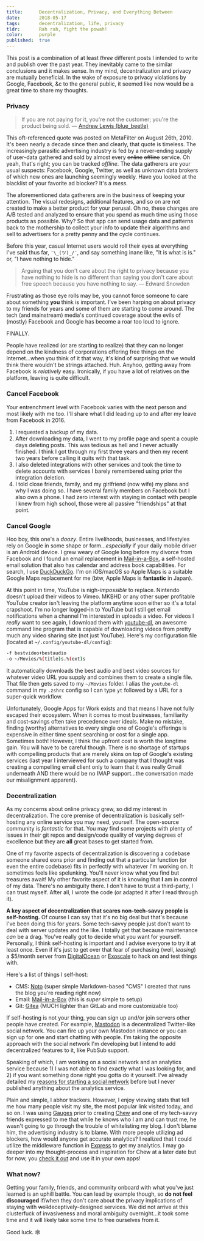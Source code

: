 ```yaml
---
title:      Decentralization, Privacy, and Everything Between
date:       2018-05-17
tags:       decentralization, life, privacy
tldr:       Rah rah, fight the powah!
color:      purple
published:  true
---
```


This post is a combination of at least _three_ different posts I intended to write and publish over the past year. They inevitably came to the similar conclusions and it makes sense. In my mind, decentralization and privacy are mutually beneficial. In the wake of exposure to privacy violations by Google, Facebook, &c to the general public, it seemed like now would be a great time to share my thoughts.



### Privacy
> If you are not paying for it, you're not the customer; you're the product being sold. — [Andrew Lewis (blue_beetle)](https://www.metafilter.com/95152/Userdriven-discontent#3256046 "Andrew Lewis' classic quote on MetaFilter")

This oft-referenced quote was posted on MetaFilter on August 26th, 2010. It's been nearly a decade since then and clearly, that quote is timeless. The increasingly parasitic advertising industry is fed by a never-ending supply of user-data gathered and sold by almost every ~~online~~ ~~offline~~ service. Oh yeah, that's right; you can be tracked _offline_. The data gatherers are your usual suspects: Facebook, Google, Twitter, as well as unknown data brokers of which new ones are launching seemingly weekly. Have you looked at the blacklist of your favorite ad blocker? It's a _mess_.

The aforementioned data gatherers are in the business of keeping your attention. The visual redesigns, additional features, and so on are not created to make a better product for your perusal. Oh no, these changes are A/B tested and analyzed to ensure that you spend as much time using those products as possible. Why? So that app can send usage data and patterns back to the mothership to collect your info to update their algorithms and sell to advertisers for a pretty penny and the cycle continues.

Before this year, casual Internet users would roll their eyes at everything I've said thus far, `¯\_(ツ)_/¯`, and say something inane like, "It is what is is." or, "I have nothing to hide."

> Arguing that you don't care about the right to privacy because you have nothing to hide is no different than saying you don't care about free speech because you have nothing to say. — Edward Snowden

Frustrating as those eye rolls may be, you cannot force someone to care about something **you** think is important. I've been harping on about privacy to my friends for years and some of them are starting to come around. The tech (and mainstream) media's continued coverage about the evils of (mostly) Facebook and Google has become a roar too loud to ignore.

FINALLY.

People have realized (or are starting to realize) that they can no longer depend on the kindness of corporations offering free things on the Internet...when you think of it that way, it's kind of surprising that we would think there wouldn't be strings attached. Huh. Anyhoo, getting away from Facebook is _relatively_ easy. Ironically, if you have a lot of relatives on the platform, leaving is quite difficult.



### Cancel Facebook
Your entrenchment level with Facebook varies with the next person and most likely with me too. I'll share what I did leading up to and after my leave from Facebook in 2016.

1. I requested a backup of my data.
2. After downloading my data, I went to my profile page and spent a couple days deleting posts. This was tedious as hell and I never actually finished. I think I got through my first three years and then my recent two years before calling it quits with that task.
3. I also deleted integrations with other services and took the time to delete accounts with services I barely remembered using prior the integration deletion.
4. I told close friends, family, and my girlfriend (now wife) my plans and why I was doing so. I have several family members on Facebook but I also own a phone. I had zero interest with staying in contact with people I knew from high school, those were all passive "friendships" at that point.

### Cancel Google
Hoo boy, this one's a _doozy_. Entire livelihoods, businesses, and lifestyles rely on Google in some shape or form..._especially_ if your daily mobile driver is an Android device. I grew weary of Google long before my divorce from Facebook and I found an email replacement in [Mail-in-a-Box](https://mailinabox.email "Super awesome self-hosted email solution"), a self-hosted email solution that also has calendar and address book capabilities. For search, I use [DuckDuckGo](https://duckduckgo.com "A damn good search engine that doesn't track you"). I'm on iOS/macOS so Apple Maps is a suitable Google Maps replacement for me (btw, Apple Maps is **fantastic** in Japan).

At this point in time, YouTube is nigh-_impossible_ to replace. Nintendo doesn't upload their videos to Vimeo. MKBHD or any other super profitable YouTube creator isn't leaving the platform anytime soon either so it's a total crapshoot. I'm no longer logged-in to YouTube but I still get email notifications when a channel I'm interested in uploads a video. For videos I _really_ want to see again, I download them with [youtube-dl](https://rg3.github.io/youtube-dl "Download online videos from pretty much anywhere"), an awesome command line program that is capable of downloading videos from pretty much any video sharing site (not just YouTube). Here's my configuration file (located at `~/.config/youtube-dl/config`):

```bash
-f bestvideo+bestaudio
-o ~/Movies/%(title)s.%(ext)s
```

It automatically downloads the best audio and best video sources for whatever video URL you supply and combines them to create a single file. That file then gets saved to my `~/Movies` folder. I alias the `youtube-dl` command in my `.zshrc` config so I can type `yt` followed by a URL for a super-quick workflow.

Unfortunately, Google Apps for Work exists and that means I have not fully escaped their ecosystem. When it comes to most businesses, familiarity and cost-savings often take precedence over ideals. Make no mistake, finding (worthy) alternatives to every single one of Google's offerings is expensive in either time spent searching or cost for a single app. Sometimes both! However, I think the upfront cost is worth the longtime gain. You will have to be careful though. There is no shortage of startups with compelling products that are merely skins on top of Google's existing services (last year I interviewed for such a company that I thought was creating a compelling email client only to learn that it was really Gmail underneath AND there would be no IMAP support...the conversation made our misalignment apparent).

### Decentralization
As my concerns about online privacy grew, so did my interest in decentralization. The core premise of decentralization is basically self-hosting any online service you may need, yourself. The open-source community is _fantastic_ for that. You may find some projects with plenty of issues in their git repos and design/code quality of varying degrees of excellence but they are **all** great bases to get started from.

One of my favorite aspects of decentralization is discovering a codebase someone shared eons prior and finding out that a particular function (or even the entire codebase) fits in perfectly with whatever I'm working on. It sometimes feels like spelunking. You'll never know what you find but treasures await! My other favorite aspect of it is knowing that **I** am in control of my data. There's no ambiguity there. I don't have to trust a third-party, I can trust myself. After all, I wrote the code (or adapted it after I read through it).

**A key aspect of decentralization that scares non-tech-savvy people is self-hosting.** Of course I can say that it's no big deal but that's because I've been doing this for years. Some tech-savvy people just don't want to deal with server updates and the like. I totally get that because maintenance _can_ be a drag. You've really got to decide what you want for yourself. Personally, I think self-hosting is important and I advise everyone to try it at least once. Even if it's just to get over that fear of purchasing (well, _leasing_) a $5/month server from [DigitalOcean](https://www.digitalocean.com "VPS provider") or [Exoscale](https://www.exoscale.com "Another VPS provider, but in Europe") to hack on and test things with.

Here's a list of things I self-host:
- CMS: [Noto](https://git.inc.sh/IdeasNeverCease/Noto "Just some code I wrote") (super simple Markdown-based "CMS" I created that runs the blog you're reading right now)
- Email: [Mail-in-a-Box](https://mailinabox.email "Super awesome self-hosted email solution") (this is _super_ simple to setup)
- Git: [Gitea](https://gitea.io "A community-mangaged fork of Gogs") (MUCH lighter than GitLab and more customizable too)

If self-hosting is not your thing, you can sign up and/or join servers other people have created. For example, [Mastodon](https://mastodon.social) is a decentralized Twitter-like social network. You can fire up your own Mastodon instance or you can sign up for one and start chatting with people. I'm taking the opposite approach with the social network I'm developing but I intend to add decentralized features to it, like PubSub support.

Speaking of which, I am working on a social network and an analytics service because 1) I was not able to find exactly what I was looking for, and 2) if you want something done right you gotta do it yourself. I've already detailed my [reasons for starting a social network](/thoughts/2017/who-creates-social-networks "Who the hell creates a social network?") before but I never published anything about the analytics service.

Plain and simple, I abhor trackers. However, I enjoy viewing stats that tell me how many people visit my site, the most popular link visited today, and so on. I was using [Gauges](https://gaug.es "Analytics provider that keeps getting sold") prior to creating [Chew](https://chew.sh "Just some analytics service I created") and one of my tech-savvy friends expressed to me that while he knows who I am and can trust me, he wasn't going to go through the trouble of whitelisting my blog. I don't blame him, the advertising industry is to blame. With more people utilizing ad blockers, how would anyone get accurate analytics? I realized that I could utilize the middleware function in [Express](https://expressjs.com "The one and only, E X P R E S S") to get my analytics. I may go deeper into my thought-process and inspiration for Chew at a later date but for now, you [check it out](https://chew.sh "Just some analytics service I created") and use it in your own apps!

### What now?
Getting your family, friends, and community onboard with what you've just learned is an uphill battle. You can lead by example though, so **do not feel discouraged** if/when they don't care about the privacy implications of staying with ~~well~~deceptively-designed services. We did not arrive at this clusterfuck of invasiveness and moral ambiguity overnight...it took some time and it will likely take some time to free ourselves from it.

Good luck. 🕸

